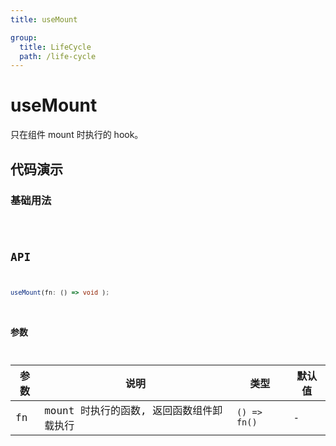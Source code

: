 ```yaml
---
title: useMount

group:
  title: LifeCycle
  path: /life-cycle
---
```




# useMount

只在组件 mount 时执行的 hook。

## 代码演示

### 基础用法

<code src="./demos/demo1.tsx" />

## API

```typescript
useMount(fn: () => void );
```

### 参数

| 参数 | 说明               | 类型         | 默认值 |
|------|--------------------|--------------|--------|
| fn   | mount 时执行的函数, 返回函数组件卸载执行 | `() => fn()` | -      |